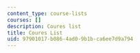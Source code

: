 ```yaml
---
content_type: course-lists
courses: []
description: Coures list
title: Coures List
uid: 97901017-b086-4ad0-9b1b-ca6ee7d9a794
---
```

